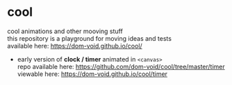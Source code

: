 # cool
cool animations and other mooving stuff  
this repository is a playground for moving ideas and tests  
available here: https://dom-void.github.io/cool/  
  
* early version of **clock / timer** animated in `<canvas>`  
repo available here: https://github.com/dom-void/cool/tree/master/timer  
viewable here: https://dom-void.github.io/cool/timer  
